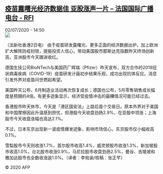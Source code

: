 <!--1593701774000-->
[疫苗露曙光经济数据佳 亚股涨声一片 – 法国国际广播电台 - RFI](http://www.rfi.fr//cn/contenu/20200702-%E7%96%AB%E8%8B%97%E9%9C%B2%E6%9B%99%E5%85%89%E7%BB%8F%E6%B5%8E%E6%95%B0%E6%8D%AE%E4%BD%B3-%E4%BA%9A%E8%82%A1%E6%B6%A8%E5%A3%B0%E4%B8%80%E7%89%87)
------

<div>02/07/2020 - 14:50</div><img src="https://s.rfi.fr/media/display/cea964b0-bc6a-11ea-b5d4-005056a964fe/w:310/p:16x9/eco0004b.200702205003.jpg"><div class="t-content__body u-clearfix"><div class="m-interstitial"></div><p>（法新社香港2日电）    由于疫苗研发露曙光、更多正面的经济数据出炉，加上欧洲扩大解除防疫封锁，提振投资人信心，带动美国股市那斯达克指数昨天终场创新高，亚洲股市今天跟进收红。</p><p>    德国生技公司BioNTech与美国药厂辉瑞（Pfizer）昨天宣布，双方合作的2019冠状病毒疾病（COVID-19）疫苗研发计画初步结果乐观，成功出现抗体反应。消息引发外界对疫苗问世燃起希望。</p><p>    美国昨天公布，6月制造业活动再次恢复成长；德国也公布，5月零售销售成长幅度是预期的4倍。有更多迹象显示，经济受疫情冲击的最糟情况可能已经过去。</p><p>    香港股市昨天休市，今天是「港区国安法」上路后首个交易日。原本外界对于美国和中国摩擦因此升温感到担忧，但港股今天收盘劲扬2.9%，在亚股中领涨；上海股市今天收盘涨幅也高达2.1%。</p><p>    不过，日本东京出现新一波疫情爆发迹象，影响市场信心，东京股市仅小幅收高0.1%。</p><p>    雪梨股市今天则收涨1.7%，首尔股市收高1.4%，威灵顿股市收涨1.3%，新加坡股市收高1.0%，台北股市收涨0.9%，马尼拉股市收盘劲扬2.5%，曼谷、吉隆坡和雅加达股市也全数收涨逾1.0%。（译者：李宛谕/核稿：张正芊）</p><p class="t-copyright">© 2020 AFP</p>        </div>
